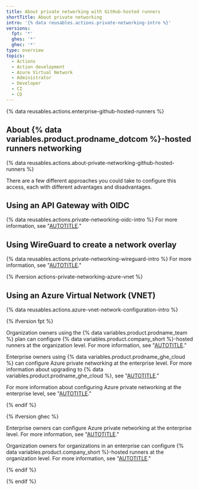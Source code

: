 ```yaml
---
title: About private networking with GitHub-hosted runners
shortTitle: About private networking
intro: '{% data reusables.actions.private-networking-intro %}'
versions:
  fpt: '*'
  ghes: '*'
  ghec: '*'
type: overview
topics:
  - Actions
  - Action development
  - Azure Virtual Network
  - Administrator
  - Developer
  - CI
  - CD
---
```


{% data reusables.actions.enterprise-github-hosted-runners %}

## About {% data variables.product.prodname_dotcom %}-hosted runners networking

{% data reusables.actions.about-private-networking-github-hosted-runners %}

There are a few different approaches you could take to configure this access, each with different advantages and disadvantages.

## Using an API Gateway with OIDC

{% data reusables.actions.private-networking-oidc-intro %} For more information, see "[AUTOTITLE](/actions/using-github-hosted-runners/connecting-to-a-private-network/using-an-api-gateway-with-oidc)."

## Using WireGuard to create a network overlay

{% data reusables.actions.private-networking-wireguard-intro %} For more information, see "[AUTOTITLE](/actions/using-github-hosted-runners/connecting-to-a-private-network/using-wireguard-to-create-a-network-overlay)."

{% ifversion actions-private-networking-azure-vnet %}

## Using an Azure Virtual Network (VNET)

{% data reusables.actions.azure-vnet-network-configuration-intro %}

{% ifversion fpt %}

Organization owners using the {% data variables.product.prodname_team %} plan can configure {% data variables.product.company_short %}-hosted runners at the organization level. For more information, see "[AUTOTITLE](/organizations/managing-organization-settings/about-azure-private-networking-for-github-hosted-runners-in-your-organization)."

Enterprise owners using {% data variables.product.prodname_ghe_cloud %} can configure Azure private networking at the enterprise level. For more information about upgrading to {% data variables.product.prodname_ghe_cloud %}, see "[AUTOTITLE](/billing/managing-the-plan-for-your-github-account/upgrading-your-accounts-plan)."

For more information about configuring Azure private networking at the enterprise level, see "[AUTOTITLE](/enterprise-cloud@latest/admin/configuration/configuring-private-networking-for-hosted-compute-products/about-azure-private-networking-for-github-hosted-runners-in-your-enterprise)."

{% endif %}

{% ifversion ghec %}

Enterprise owners can configure Azure private networking at the enterprise level. For more information, see "[AUTOTITLE](/enterprise-cloud@latest/admin/configuration/configuring-private-networking-for-hosted-compute-products/about-azure-private-networking-for-github-hosted-runners-in-your-enterprise)."

Organization owners for organizations in an enterprise can configure {% data variables.product.company_short %}-hosted runners at the organization level. For more information, see "[AUTOTITLE](/organizations/managing-organization-settings/about-azure-private-networking-for-github-hosted-runners-in-your-organization)."

{% endif %}

{% endif %}
